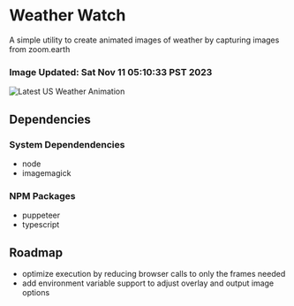 # Weather Watch

A simple utility to create animated images of weather by capturing images from zoom.earth

### Image Updated: Sat Nov 11 05:10:33 PST 2023

![Latest US Weather Animation](animations/2023-11-11.webp)

## Dependencies
### System Dependendencies
* node
* imagemagick
### NPM Packages
* puppeteer
* typescript

## Roadmap
* optimize execution by reducing browser calls to only the frames needed
* add environment variable support to adjust overlay and output image options

